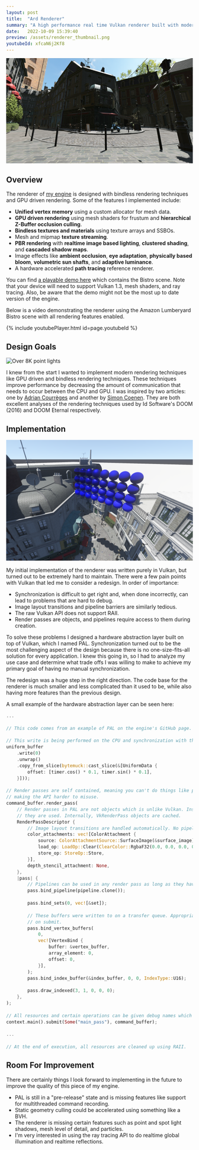 ```yaml
---
layout: post
title:  "Ard Renderer"
summary: "A high performance real time Vulkan renderer built with modern techniques. Written in Rust."
date:   2022-10-09 15:39:40
preview: /assets/renderer_thumbnail.png
youtubeId: xfcaN6j2Kf8
---
```


![Picture 1](/assets/renderer_header.png)

## Overview

The renderer of [my engine](https://github.com/ReeCocho/ard-engine) is designed with bindless rendering techniques and GPU driven rendering. Some of the features I implemented include:

* **Unified vertex memory** using a custom allocator for mesh data.
* **GPU driven rendering** using mesh shaders for frustum and **hierarchical Z-Buffer occlusion culling**.
* **Bindless textures and materials** using texture arrays and SSBOs.
* Mesh and mipmap **texture streaming**.
* **PBR rendering** with **realtime image based lighting**, **clustered shading**, and **cascaded shadow maps**.
* Image effects like **ambient occlusion**, **eye adaptation**, **physically based bloom**, **volumetric sun shafts**, and **adaptive luminance**.
* A hardware accelerated **path tracing** reference renderer.

You can find [a playable demo here](https://drive.google.com/file/d/1A1e2JNk10fu3KEoe7OPyRiK1NRtZHqud/view?usp=sharing) which contains the Bistro scene. Note that your device will need to support Vulkan 1.3, mesh shaders, and ray tracing. Also, be aware that the demo might not be the most up to date version of the engine.

Below is a video demonstrating the renderer using the Amazon Lumberyard Bistro scene with all rendering features enabled.

{% include youtubePlayer.html id=page.youtubeId %}

## Design Goals

![Over 8K point lights](/assets/renderer_header3.png)

I knew from the start I wanted to implement modern rendering techniques like GPU driven and bindless rendering techniques. These techniques improve performance by decreasing the amount of communication that needs to occur between the CPU and GPU. I was inspired by two articles: one by [Adrian Courrèges](https://www.adriancourreges.com/blog/2016/09/09/doom-2016-graphics-study/) and another by [Simon Coenen](https://simoncoenen.com/blog/programming/graphics/DoomEternalStudy.html). They are both excellent analyses of the rendering techniques used by Id Software's DOOM (2016) and DOOM Eternal respectively.

## Implementation

![Picture 3](/assets/renderer_header2.png)

My initial implementation of the renderer was written purely in Vulkan, but turned out to be extremely hard to maintain. There were a few pain points with Vulkan that led me to consider a redesign. In order of importance:

* Synchronization is difficult to get right and, when done incorrectly, can lead to problems that are hard to debug.
* Image layout transitions and pipeline barriers are similarly tedious.
* The raw Vulkan API does not support RAII.
* Render passes are objects, and pipelines require access to them during creation.

To solve these problems I designed a hardware abstraction layer built on top of Vulkan, which I named PAL. Synchronization turned out to be the most challenging aspect of the design because there is no one-size-fits-all solution for every application. I knew this going in, so I had to analyze my use case and determine what trade offs I was willing to make to achieve my primary goal of having no manual synchronization.

The redesign was a huge step in the right direction. The code base for the renderer is much smaller and less complicated than it used to be, while also having more features than the previous design.

A small example of the hardware abstraction layer can be seen here:

```rust
...

// This code comes from an example of PAL on the engine's GitHub page. It is run in a render loop.

// This write is being performed on the CPU and synchronization with the GPU is automatically performed.
uniform_buffer
    .write(0)
    .unwrap()
    .copy_from_slice(bytemuck::cast_slice(&[UniformData {
        offset: [timer.cos() * 0.1, timer.sin() * 0.1],
    }]));

// Render passes are self contained, meaning you can't do things like perform draw calls outside of a render pass, 
// making the API harder to misuse.
command_buffer.render_pass(
    // Render passes in PAL are not objects which is unlike Vulkan. Instead, you define render passes at the location 
    // they are used. Internally, VkRenderPass objects are cached.
    RenderPassDescriptor {
        // Image layout transitions are handled automatically. No pipeline barrier necessary!
        color_attachments: vec![ColorAttachment {
            source: ColorAttachmentSource::SurfaceImage(&surface_image),
            load_op: LoadOp::Clear(ClearColor::RgbaF32(0.0, 0.0, 0.0, 0.0)),
            store_op: StoreOp::Store,
        }],
        depth_stencil_attachment: None,
    },
    |pass| {
        // Pipelines can be used in any render pass as long as they have compatible attachments.
        pass.bind_pipeline(pipeline.clone());

        pass.bind_sets(0, vec![&set]);

        // These buffers were written to on a transfer queue. Appropriate semaphores are used for synchronization 
        // on submit.
        pass.bind_vertex_buffers(
            0,
            vec![VertexBind {
                buffer: &vertex_buffer,
                array_element: 0,
                offset: 0,
            }],
        );
        pass.bind_index_buffer(&index_buffer, 0, 0, IndexType::U16);

        pass.draw_indexed(3, 1, 0, 0, 0);
    },
);

// All resources and certain operations can be given debug names which show up in programs like RenderDoc.
context.main().submit(Some("main_pass"), command_buffer);

...

// At the end of execution, all resources are cleaned up using RAII.
```

## Room For Improvement

There are certainly things I look forward to implementing in the future to improve the quality of this piece of my engine.

* PAL is still in a "pre-release" state and is missing features like support for multithreaded command recording.
* Static geometry culling could be accelerated using something like a BVH.
* The renderer is missing certain features such as point and spot light shadows, mesh level of detail, and particles.
* I'm very interested in using the ray tracing API to do realtime global illumination and realtime reflections.
